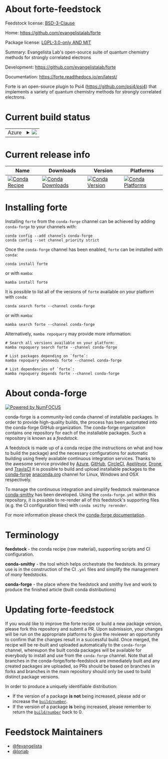About forte-feedstock
=====================

Feedstock license: [BSD-3-Clause](https://github.com/conda-forge/forte-feedstock/blob/main/LICENSE.txt)

Home: https://github.com/evangelistalab/forte

Package license: [LGPL-3.0-only AND MIT](https://opensource.org/license/lgpl-3-0/)

Summary: Evangelista Lab's open-source suite of quantum chemistry methods for strongly correlated electrons

Development: https://github.com/evangelistalab/forte

Documentation: https://forte.readthedocs.io/en/latest/

Forte is an open-source plugin to Psi4 (https://github.com/psi4/psi4) that
implements a variety of quantum chemistry methods for strongly correlated electrons.


Current build status
====================


<table>
    
  <tr>
    <td>Azure</td>
    <td>
      <details>
        <summary>
          <a href="https://dev.azure.com/conda-forge/feedstock-builds/_build/latest?definitionId=22223&branchName=main">
            <img src="https://dev.azure.com/conda-forge/feedstock-builds/_apis/build/status/forte-feedstock?branchName=main">
          </a>
        </summary>
        <table>
          <thead><tr><th>Variant</th><th>Status</th></tr></thead>
          <tbody><tr>
              <td>linux_64_python3.10.____cpython</td>
              <td>
                <a href="https://dev.azure.com/conda-forge/feedstock-builds/_build/latest?definitionId=22223&branchName=main">
                  <img src="https://dev.azure.com/conda-forge/feedstock-builds/_apis/build/status/forte-feedstock?branchName=main&jobName=linux&configuration=linux%20linux_64_python3.10.____cpython" alt="variant">
                </a>
              </td>
            </tr><tr>
              <td>osx_64_python3.10.____cpython</td>
              <td>
                <a href="https://dev.azure.com/conda-forge/feedstock-builds/_build/latest?definitionId=22223&branchName=main">
                  <img src="https://dev.azure.com/conda-forge/feedstock-builds/_apis/build/status/forte-feedstock?branchName=main&jobName=osx&configuration=osx%20osx_64_python3.10.____cpython" alt="variant">
                </a>
              </td>
            </tr><tr>
              <td>osx_arm64_python3.10.____cpython</td>
              <td>
                <a href="https://dev.azure.com/conda-forge/feedstock-builds/_build/latest?definitionId=22223&branchName=main">
                  <img src="https://dev.azure.com/conda-forge/feedstock-builds/_apis/build/status/forte-feedstock?branchName=main&jobName=osx&configuration=osx%20osx_arm64_python3.10.____cpython" alt="variant">
                </a>
              </td>
            </tr>
          </tbody>
        </table>
      </details>
    </td>
  </tr>
</table>

Current release info
====================

| Name | Downloads | Version | Platforms |
| --- | --- | --- | --- |
| [![Conda Recipe](https://img.shields.io/badge/recipe-forte-green.svg)](https://anaconda.org/conda-forge/forte) | [![Conda Downloads](https://img.shields.io/conda/dn/conda-forge/forte.svg)](https://anaconda.org/conda-forge/forte) | [![Conda Version](https://img.shields.io/conda/vn/conda-forge/forte.svg)](https://anaconda.org/conda-forge/forte) | [![Conda Platforms](https://img.shields.io/conda/pn/conda-forge/forte.svg)](https://anaconda.org/conda-forge/forte) |

Installing forte
================

Installing `forte` from the `conda-forge` channel can be achieved by adding `conda-forge` to your channels with:

```
conda config --add channels conda-forge
conda config --set channel_priority strict
```

Once the `conda-forge` channel has been enabled, `forte` can be installed with `conda`:

```
conda install forte
```

or with `mamba`:

```
mamba install forte
```

It is possible to list all of the versions of `forte` available on your platform with `conda`:

```
conda search forte --channel conda-forge
```

or with `mamba`:

```
mamba search forte --channel conda-forge
```

Alternatively, `mamba repoquery` may provide more information:

```
# Search all versions available on your platform:
mamba repoquery search forte --channel conda-forge

# List packages depending on `forte`:
mamba repoquery whoneeds forte --channel conda-forge

# List dependencies of `forte`:
mamba repoquery depends forte --channel conda-forge
```


About conda-forge
=================

[![Powered by
NumFOCUS](https://img.shields.io/badge/powered%20by-NumFOCUS-orange.svg?style=flat&colorA=E1523D&colorB=007D8A)](https://numfocus.org)

conda-forge is a community-led conda channel of installable packages.
In order to provide high-quality builds, the process has been automated into the
conda-forge GitHub organization. The conda-forge organization contains one repository
for each of the installable packages. Such a repository is known as a *feedstock*.

A feedstock is made up of a conda recipe (the instructions on what and how to build
the package) and the necessary configurations for automatic building using freely
available continuous integration services. Thanks to the awesome service provided by
[Azure](https://azure.microsoft.com/en-us/services/devops/), [GitHub](https://github.com/),
[CircleCI](https://circleci.com/), [AppVeyor](https://www.appveyor.com/),
[Drone](https://cloud.drone.io/welcome), and [TravisCI](https://travis-ci.com/)
it is possible to build and upload installable packages to the
[conda-forge](https://anaconda.org/conda-forge) [anaconda.org](https://anaconda.org/)
channel for Linux, Windows and OSX respectively.

To manage the continuous integration and simplify feedstock maintenance
[conda-smithy](https://github.com/conda-forge/conda-smithy) has been developed.
Using the ``conda-forge.yml`` within this repository, it is possible to re-render all of
this feedstock's supporting files (e.g. the CI configuration files) with ``conda smithy rerender``.

For more information please check the [conda-forge documentation](https://conda-forge.org/docs/).

Terminology
===========

**feedstock** - the conda recipe (raw material), supporting scripts and CI configuration.

**conda-smithy** - the tool which helps orchestrate the feedstock.
                   Its primary use is in the construction of the CI ``.yml`` files
                   and simplify the management of *many* feedstocks.

**conda-forge** - the place where the feedstock and smithy live and work to
                  produce the finished article (built conda distributions)


Updating forte-feedstock
========================

If you would like to improve the forte recipe or build a new
package version, please fork this repository and submit a PR. Upon submission,
your changes will be run on the appropriate platforms to give the reviewer an
opportunity to confirm that the changes result in a successful build. Once
merged, the recipe will be re-built and uploaded automatically to the
`conda-forge` channel, whereupon the built conda packages will be available for
everybody to install and use from the `conda-forge` channel.
Note that all branches in the conda-forge/forte-feedstock are
immediately built and any created packages are uploaded, so PRs should be based
on branches in forks and branches in the main repository should only be used to
build distinct package versions.

In order to produce a uniquely identifiable distribution:
 * If the version of a package **is not** being increased, please add or increase
   the [``build/number``](https://docs.conda.io/projects/conda-build/en/latest/resources/define-metadata.html#build-number-and-string).
 * If the version of a package **is** being increased, please remember to return
   the [``build/number``](https://docs.conda.io/projects/conda-build/en/latest/resources/define-metadata.html#build-number-and-string)
   back to 0.

Feedstock Maintainers
=====================

* [@fevangelista](https://github.com/fevangelista/)
* [@loriab](https://github.com/loriab/)

